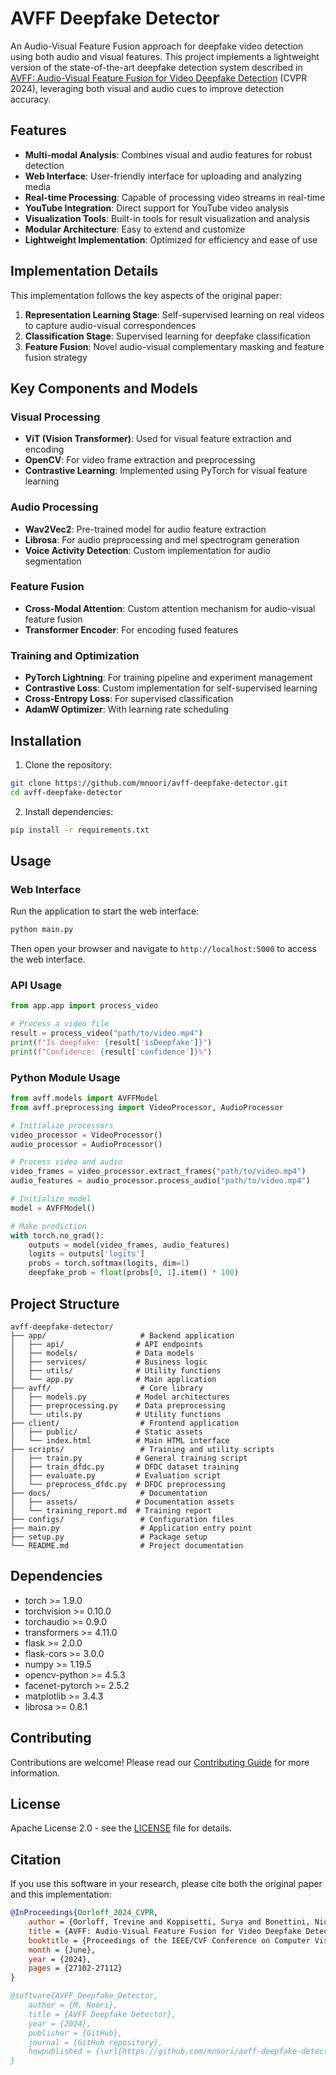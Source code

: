 # AVFF Deepfake Detector

An Audio-Visual Feature Fusion approach for deepfake video detection using both audio and visual features. This project implements a lightweight version of the state-of-the-art deepfake detection system described in [AVFF: Audio-Visual Feature Fusion for Video Deepfake Detection](https://openaccess.thecvf.com/content/CVPR2024/html/Oorloff_AVFF_Audio-Visual_Feature_Fusion_for_Video_Deepfake_Detection_CVPR_2024_paper.html) (CVPR 2024), leveraging both visual and audio cues to improve detection accuracy.

## Features

- **Multi-modal Analysis**: Combines visual and audio features for robust detection
- **Web Interface**: User-friendly interface for uploading and analyzing media
- **Real-time Processing**: Capable of processing video streams in real-time
- **YouTube Integration**: Direct support for YouTube video analysis
- **Visualization Tools**: Built-in tools for result visualization and analysis
- **Modular Architecture**: Easy to extend and customize
- **Lightweight Implementation**: Optimized for efficiency and ease of use

## Implementation Details

This implementation follows the key aspects of the original paper:
1. **Representation Learning Stage**: Self-supervised learning on real videos to capture audio-visual correspondences
2. **Classification Stage**: Supervised learning for deepfake classification
3. **Feature Fusion**: Novel audio-visual complementary masking and feature fusion strategy

## Key Components and Models

### Visual Processing
- **ViT (Vision Transformer)**: Used for visual feature extraction and encoding
- **OpenCV**: For video frame extraction and preprocessing
- **Contrastive Learning**: Implemented using PyTorch for visual feature learning

### Audio Processing
- **Wav2Vec2**: Pre-trained model for audio feature extraction
- **Librosa**: For audio preprocessing and mel spectrogram generation
- **Voice Activity Detection**: Custom implementation for audio segmentation

### Feature Fusion
- **Cross-Modal Attention**: Custom attention mechanism for audio-visual feature fusion
- **Transformer Encoder**: For encoding fused features

### Training and Optimization
- **PyTorch Lightning**: For training pipeline and experiment management
- **Contrastive Loss**: Custom implementation for self-supervised learning
- **Cross-Entropy Loss**: For supervised classification
- **AdamW Optimizer**: With learning rate scheduling

## Installation

1. Clone the repository:
```bash
git clone https://github.com/mnoori/avff-deepfake-detector.git
cd avff-deepfake-detector
```

2. Install dependencies:
```bash
pip install -r requirements.txt
```

## Usage

### Web Interface

Run the application to start the web interface:

```bash
python main.py
```

Then open your browser and navigate to `http://localhost:5000` to access the web interface.

### API Usage

```python
from app.app import process_video

# Process a video file
result = process_video("path/to/video.mp4")
print(f"Is deepfake: {result['isDeepfake']}")
print(f"Confidence: {result['confidence']}%")
```

### Python Module Usage

```python
from avff.models import AVFFModel
from avff.preprocessing import VideoProcessor, AudioProcessor

# Initialize processors
video_processor = VideoProcessor()
audio_processor = AudioProcessor()

# Process video and audio
video_frames = video_processor.extract_frames("path/to/video.mp4")
audio_features = audio_processor.process_audio("path/to/video.mp4")

# Initialize model
model = AVFFModel()

# Make prediction
with torch.no_grad():
    outputs = model(video_frames, audio_features)
    logits = outputs['logits']
    probs = torch.softmax(logits, dim=1)
    deepfake_prob = float(probs[0, 1].item() * 100)
```

## Project Structure

```
avff-deepfake-detector/
├── app/                     # Backend application
│   ├── api/                # API endpoints
│   ├── models/             # Data models
│   ├── services/           # Business logic
│   ├── utils/              # Utility functions
│   └── app.py              # Main application
├── avff/                    # Core library
│   ├── models.py           # Model architectures
│   ├── preprocessing.py    # Data preprocessing
│   └── utils.py            # Utility functions
├── client/                  # Frontend application
│   ├── public/             # Static assets
│   └── index.html          # Main HTML interface
├── scripts/                 # Training and utility scripts
│   ├── train.py            # General training script
│   ├── train_dfdc.py       # DFDC dataset training
│   ├── evaluate.py         # Evaluation script
│   └── preprocess_dfdc.py  # DFDC preprocessing
├── docs/                    # Documentation
│   ├── assets/             # Documentation assets
│   └── training_report.md  # Training report
├── configs/                 # Configuration files
├── main.py                  # Application entry point
├── setup.py                 # Package setup
└── README.md                # Project documentation
```

## Dependencies

- torch >= 1.9.0
- torchvision >= 0.10.0
- torchaudio >= 0.9.0
- transformers >= 4.11.0
- flask >= 2.0.0
- flask-cors >= 3.0.0
- numpy >= 1.19.5
- opencv-python >= 4.5.3
- facenet-pytorch >= 2.5.2
- matplotlib >= 3.4.3
- librosa >= 0.8.1

## Contributing

Contributions are welcome! Please read our [Contributing Guide](CONTRIBUTING.md) for more information.

## License

Apache License 2.0 - see the [LICENSE](LICENSE) file for details.

## Citation

If you use this software in your research, please cite both the original paper and this implementation:

```bibtex
@InProceedings{Oorloff_2024_CVPR,
    author = {Oorloff, Trevine and Koppisetti, Surya and Bonettini, Nicolò and Solanki, Divyaraj and Colman, Ben and Yacoob, Yaser and Shahriyari, Ali and Bharaj, Gaurav},
    title = {AVFF: Audio-Visual Feature Fusion for Video Deepfake Detection},
    booktitle = {Proceedings of the IEEE/CVF Conference on Computer Vision and Pattern Recognition (CVPR)},
    month = {June},
    year = {2024},
    pages = {27102-27112}
}

@software{AVFF_Deepfake_Detector,
    author = {M. Noori},
    title = {AVFF Deepfake Detector},
    year = {2024},
    publisher = {GitHub},
    journal = {GitHub repository},
    howpublished = {\url{https://github.com/mnoori/avff-deepfake-detector}}
}
``` 